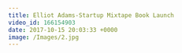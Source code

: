 ```yaml
---
title: Elliot Adams-Startup Mixtape Book Launch
video_id: 166154903
date: 2017-10-15 20:03:33 +0000
image: /Images/2.jpg
---
```

